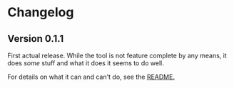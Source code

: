 # Changelog

## Version 0.1.1

First actual release. While the tool is not feature complete by any means,
it does *some* stuff and what it does it seems to do well.

For details on what it can and can't do, see the 
[README.](https://github.com/ralsina/hace/blob/main/README.md)